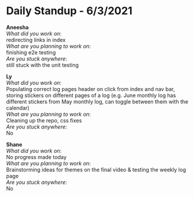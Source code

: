 # Daily Standup - 6/3/2021

**Aneesha**  
*What did you work on*:  
redirecting links in index   
*What are you planning to work on*:  
finishing e2e testing  
*Are you stuck anywhere*:  
still stuck with the unit testing

**Ly**  
*What did you work on*:  
Populating correct log pages header on click from index and nav bar, storing stickers on different pages of a log (e.g. June monthly log has different stickers from May monthly log, can toggle between them with the calendar)   
*What are you planning to work on*:  
Cleaning up the repo, css fixes  
*Are you stuck anywhere*:  
No

**Shane**  
*What did you work on*:  
No progress made today   
*What are you planning to work on*:  
Brainstorming ideas for themes on the final video & testing the weekly log page  
*Are you stuck anywhere*:  
No